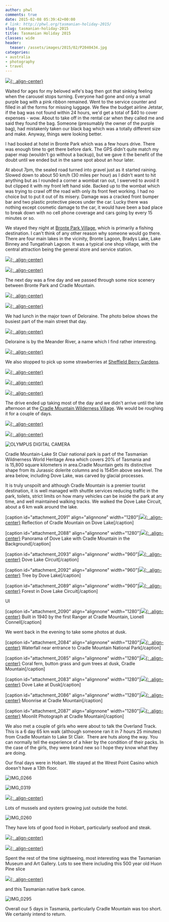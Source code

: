 ```yaml
---
author: phwl
comments: true
date: 2015-02-08 05:39:42+00:00
# link: http://phwl.org/tasmanian-holiday-2015/
slug: tasmanian-holiday-2015
title: Tasmanian Holiday 2015
classes: wide
header:
  teaser: /assets/images/2015/02/P2040434.jpg
categories:
- australia
- photography
- travel
---
```


[![](/assets/images/2015/02/P2040434.jpg){: .align-center}](/assets/images/2015/02/P2040434.jpg)

Waited for ages for my beloved wife's bag then got that sinking feeling when the carousel stops turning. Everyone had gone and only a small purple bag with a pink ribbon remained. Went to the service counter and filled in all the forms for missing luggage. We flew the budget airline Jetstar, if the bag was not found within 24 hours, we'd get a total of $40 to cover expenses - wow. About to take off in the rental car when they called me and said they found the bag. Someone (presumably the owner of the purple bag), had mistakenly taken our black bag which was a totally different size and make. Anyway, things were looking better.

<!-- more -->I had booked at hotel in Bronte Park which was a few hours drive. There was enough time to get there before dark. The GPS didn't quite match my paper map (wouldn't go without a backup), but we gave it the benefit of the doubt until we ended but in the same spot about an hour later.

At about 7pm, the sealed road turned into gravel just as it started raining. Slowed down to about 50 km/h (30 miles per hour) as I didn't want to hit anything but as I rounded a corner a wombat ran out, I swerved to avoid it but clipped it with my front left hand side. Backed up to the wombat which was trying to crawl off the road with only its front feet working. I had no choice but to put it out of its misery. Damage was a cracked front bumper bar and two plastic protective pieces under the car. Lucky there was nothing except cosmetic damage to the car, it would have been a bad place to break down with no cell phone coverage and cars going by every 15 minutes or so.

We stayed they night at [Bronte Park Village](http://www.bronteparkvillage.com.au/), which is primarily a fishing destination. I can't think of any other reason why someone would go there. There are four main lakes in the vicinity, Bronte Lagoon, Bradys Lake, Lake Binney and Tungatinah Lagoon. It was a typical one shop village, with the central attraction being the general store and service station.

[![](/assets/images/2015/02/P1310013.jpg){: .align-center}](/assets/images/2015/02/P1310013.jpg)

[![](/assets/images/2015/02/P2010021.jpg){: .align-center}](/assets/images/2015/02/P2010021.jpg)



The next day was a fine day and we passed through some nice scenery between Bronte Park and Cradle Mountain.

[![](/assets/images/2015/02/P2010042.jpg){: .align-center}](/assets/images/2015/02/P2010042.jpg)

[![](/assets/images/2015/02/P2010035.jpg){: .align-center}](/assets/images/2015/02/P2010035.jpg)

We had lunch in the major town of Deloraine. The photo below shows the busiest part of the main street that day.

[![](/assets/images/2015/02/P2010053.jpg){: .align-center}](/assets/images/2015/02/P2010053.jpg)

Deloraine is by the Meander River, a name which I find rather interesting.

[![](/assets/images/2015/02/P2010054.jpg){: .align-center}](/assets/images/2015/02/P2010054.jpg)

We also stopped to pick up some strawberries at [Sheffield Berry Gardens](http://sheffieldberrygardens.com/).

[![](/assets/images/2015/02/P2010057.jpg){: .align-center}](/assets/images/2015/02/P2010057.jpg)

[![](/assets/images/2015/02/P2010058.jpg){: .align-center}](/assets/images/2015/02/P2010058.jpg)

[![](/assets/images/2015/02/P2010059.jpg){: .align-center}](/assets/images/2015/02/P2010059.jpg)

The drive ended up taking most of the day and we didn't arrive until the late afternoon at the [Cradle Mountain Wilderness Village](http://www.cradlevillage.com.au/). We would be roughing it for a couple of days.

[![](/assets/images/2015/02/P2030402.jpg){: .align-center}](/assets/images/2015/02/P2030402.jpg)

[![](/assets/images/2015/02/P2010083.jpg){: .align-center}](/assets/images/2015/02/P2010083.jpg)

![OLYMPUS DIGITAL CAMERA](/assets/images/2015/02/P2010087.jpg)

Cradle Mountain-Lake St Clair national park is part of the Tasmanian Wildnerness World Heritage Area which covers 20% of Tasmania and is 15,800 square kilometers in area.Cradle Mountain gets its distinctive shape from its Jurassic dolerite columns and is 1545m above sea level. The area below, including Dove Lake, was carved by glacial processes.

It is truly unspoilt and although Cradle Mountain is a premier tourist destination, it is well managed with shuttle services reducing traffic in the park, toilets, strict limits on how many vehicles can be inside the park at any time, and well maintained walking tracks. We walked the Dove Lake Circuit, about a 6 km walk around the lake.

[caption id="attachment_2091" align="alignnone" width="1280"][![](/assets/images/2015/02/P2020192.jpg){: .align-center}](/assets/images/2015/02/P2020192.jpg) Reflection of Cradle Mountain on Dove Lake[/caption]

[caption id="attachment_2088" align="alignnone" width="1280"][![](/assets/images/2015/02/cradlemtn-pano2.jpg){: .align-center}](/assets/images/2015/02/cradlemtn-pano2.jpg) Panorama of Dove Lake with Cradle Mountain in the Background[/caption]

[caption id="attachment_2093" align="alignnone" width="960"][![](/assets/images/2015/02/P2020252.jpg){: .align-center}](/assets/images/2015/02/P2020252.jpg) Dove Lake Circuit[/caption]

[caption id="attachment_2092" align="alignnone" width="960"][![](/assets/images/2015/02/P2020240.jpg){: .align-center}](/assets/images/2015/02/P2020240.jpg) Tree by Dove Lake[/caption]

[caption id="attachment_2089" align="alignnone" width="960"][![](/assets/images/2015/02/P2020262.jpg){: .align-center}](/assets/images/2015/02/P2020262.jpg) Forest in Dove Lake Circuit[/caption]





UI

[caption id="attachment_2090" align="alignnone" width="1280"][![](/assets/images/2015/02/P2020289.jpg){: .align-center}](/assets/images/2015/02/P2020289.jpg) Built in 1940 by the first Ranger at Cradle Mountain, Lionell Connell[/caption]

We went back in the evening to take some photos at dusk.

[caption id="attachment_2084" align="alignnone" width="1280"][![](/assets/images/2015/02/P2020321.jpg){: .align-center}](/assets/images/2015/02/P2020321.jpg) Waterfall near entrance to Cradle Mountain National Park[/caption]

[caption id="attachment_2085" align="alignnone" width="1280"][![](/assets/images/2015/02/P2020324.jpg){: .align-center}](/assets/images/2015/02/P2020324.jpg) Coral fern, button grass and gum trees at dusk, Cradle Mountain[/caption]

[caption id="attachment_2083" align="alignnone" width="1280"][![](/assets/images/2015/02/P2020343.jpg){: .align-center}](/assets/images/2015/02/P2020343.jpg) Dove Lake at Dusk[/caption]

[caption id="attachment_2086" align="alignnone" width="1280"][![](/assets/images/2015/02/P2020333.jpg){: .align-center}](/assets/images/2015/02/P2020333.jpg) Moonrise at Cradle Mountain[/caption]

[caption id="attachment_2087" align="alignnone" width="1280"][![](/assets/images/2015/02/P2020399.jpg){: .align-center}](/assets/images/2015/02/P2020399.jpg) Moonlit Photograph at Cradle Mountain[/caption]

We also met a couple of girls who were about to talk the Overland Track. This is a 6 day 65 km walk (although someone ran it in 7 hours 25 minutes) from Cradle Mountain to Lake St Clair.  There are huts along the way. You can normally tell the experience of a hiker by the condition of their packs. In the case of the girls, they were brand new so I hope they know what they are doing.

Our final days were in Hobart. We stayed at the Wrest Point Casino which doesn't have a 13th floor.

![IMG_0266](/assets/images/2015/02/IMG_0266.jpg)

![IMG_0319](/assets/images/2015/02/IMG_0319.jpg)

[![](/assets/images/2015/02/P2040434.jpg){: .align-center}](/assets/images/2015/02/P2040434.jpg)

Lots of mussels and oysters growing just outside the hotel.

![IMG_0260](/assets/images/2015/02/IMG_0260.jpg)

They have lots of good food in Hobart, particularly seafood and steak.

[![](http://phwl.org/wp-content/uploads/2015/02/IMG_0268.jpg){: .align-center}](http://phwl.org/wp-content/uploads/2015/02/IMG_0268.jpg)

[![](/assets/images/2015/02/IMG_0272.jpg){: .align-center}](/assets/images/2015/02/IMG_0272.jpg)

Spent the rest of the time sightseeing, most interesting was the Tasmanian Museum and Art Gallery. Lots to see there including this 500 year old Huon Pine slice

[![](/assets/images/2015/02/IMG_0290.jpg){: .align-center}](/assets/images/2015/02/IMG_0290.jpg)



and this Tasmanian native bark canoe.

![IMG_0295](/assets/images/2015/02/IMG_0295.jpg)

Overall our 5 days in Tasmania, particularly Cradle Mountain was too short. We certainly intend to return.
